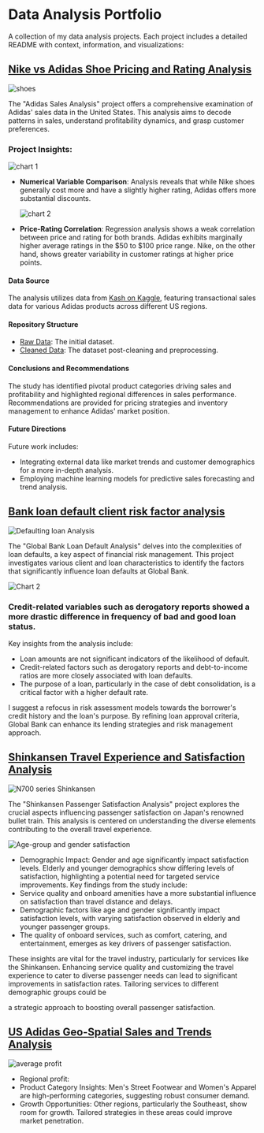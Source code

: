 # Data Analysis Portfolio

A collection of my data analysis projects. Each project includes a detailed README with context, information, and visualizations:

## [Nike vs Adidas Shoe Pricing and Rating Analysis](https://github.com/moiez326/Nike_vs_Adidas/tree/main)
![shoes](https://www.vestilanatura.it/wp-content/uploads/2022/06/nike-vs-adidas-competizione-e-rivalita.jpg)

The "Adidas Sales Analysis" project offers a comprehensive examination of Adidas' sales data in the United States. This analysis aims to decode patterns in sales, understand profitability dynamics, and grasp customer preferences.

### Project Insights:  
  ![chart 1](https://github.com/moiez326/Nike_vs_Adidas/blob/main/media/Screenshot%202023-11-28%20at%2013.20.35.png)
  
- **Numerical Variable Comparison**: Analysis reveals that while Nike shoes generally cost more and have a slightly higher rating, Adidas offers more substantial discounts.

  ![chart 2](https://github.com/moiez326/Nike_vs_Adidas/blob/main/media/Screenshot%202023-11-28%20at%2013.23.57.png)
  
- **Price-Rating Correlation**: Regression analysis shows a weak correlation between price and rating for both brands. Adidas exhibits marginally higher average ratings in the \$50 to \$100 price range. Nike, on the other hand, shows greater variability in customer ratings at higher price points.
#### Data Source
The analysis utilizes data from [Kash on Kaggle](https://www.kaggle.com/datasets/kaushiksuresh147/adidas-vs-nike), featuring transactional sales data for various Adidas products across different US regions.

#### Repository Structure
- [Raw Data](https://github.com/moiez326/Nike_vs_Adidas/blob/main/data/shoes_raw_data.csv): The initial dataset.
- [Cleaned Data](https://github.com/moiez326/Nike_vs_Adidas/blob/main/data/shoes_cleaned_data.csv): The dataset post-cleaning and preprocessing.

#### Conclusions and Recommendations
The study has identified pivotal product categories driving sales and profitability and highlighted regional differences in sales performance. Recommendations are provided for pricing strategies and inventory management to enhance Adidas' market position.
#### Future Directions
Future work includes:
- Integrating external data like market trends and customer demographics for a more in-depth analysis.
- Employing machine learning models for predictive sales forecasting and trend analysis.

## [Bank loan default client risk factor analysis](https://github.com/moiez326/loandefault)
![Defaulting loan Analysis](https://media.istockphoto.com/id/1372053987/vector/default-bank-loans-isometric-3d.jpg?s=612x612&w=0&k=20&c=Rqy-n5FhihLGtOf6DtdKjyRI-8l2sRXPYjG69ie79cM=)

The "Global Bank Loan Default Analysis" delves into the complexities of loan defaults, a key aspect of financial risk management. This project investigates various client and loan characteristics to identify the factors that significantly influence loan defaults at Global Bank.

![Chart 2](https://github.com/moiez326/loandefault/blob/main/media/Screenshot%202023-11-28%20at%2013.37.35.png)
### Credit-related variables such as derogatory reports showed a more drastic difference in frequency of bad and good loan status.

Key insights from the analysis include:
- Loan amounts are not significant indicators of the likelihood of default.
- Credit-related factors such as derogatory reports and debt-to-income ratios are more closely associated with loan defaults.
- The purpose of a loan, particularly in the case of debt consolidation, is a critical factor with a higher default rate.

I suggest a refocus in risk assessment models towards the borrower's credit history and the loan's purpose. By refining loan approval criteria, Global Bank can enhance its lending strategies and risk management approach.

## [Shinkansen Travel Experience and Satisfaction Analysis](https://github.com/moiez326/shinkansen)
![N700 series Shinkansen](https://www.japanhouselondon.uk/assets/New-Discover-page/_resampled/FillWyI3MjgiLCI0MDgiXQ/Shinkansen-Landing-page-banner.jpg)

The "Shinkansen Passenger Satisfaction Analysis" project explores the crucial aspects influencing passenger satisfaction on Japan's renowned bullet train. This analysis is centered on understanding the diverse elements contributing to the overall travel experience.

![Age-group and gender satisfaction](https://github.com/moiez326/shinkansen/blob/main/media/Screenshot%202023-12-06%20at%2011.58.55.png)

- Demographic Impact: Gender and age significantly impact satisfaction levels. Elderly and younger demographics show differing levels of satisfaction, highlighting a potential need for targeted service improvements.
Key findings from the study include:
- Service quality and onboard amenities have a more substantial influence on satisfaction than travel distance and delays.
- Demographic factors like age and gender significantly impact satisfaction levels, with varying satisfaction observed in elderly and younger passenger groups.
- The quality of onboard services, such as comfort, catering, and entertainment, emerges as key drivers of passenger satisfaction.

These insights are vital for the travel industry, particularly for services like the Shinkansen. Enhancing service quality and customizing the travel experience to cater to diverse passenger needs can lead to significant improvements in satisfaction rates. Tailoring services to different demographic groups could be

 a strategic approach to boosting overall passenger satisfaction.

## [US Adidas Geo-Spatial Sales and Trends Analysis](https://github.com/moiez326/US-Adidas-sales)




![average profit](https://github.com/moiez326/US-Adidas-sales/blob/main/media/Screenshot%202023-12-06%20at%2012.04.13.png)

- Regional profit:
- Product Category Insights: Men's Street Footwear and Women's Apparel are high-performing categories, suggesting robust consumer demand.
- Growth Opportunities: Other regions, particularly the Southeast, show room for growth. Tailored strategies in these areas could improve market penetration.
